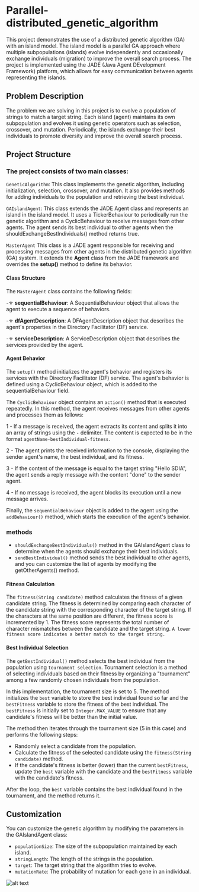 # Parallel-distributed_genetic_algorithm

This project demonstrates the use of a distributed genetic algorithm (GA) with an island model. 
The island model is a parallel GA approach where multiple subpopulations (islands) evolve independently and occasionally exchange individuals (migration) to improve the overall search process. 
The project is implemented using the JADE (Java Agent DEvelopment Framework) platform, which allows for easy communication between agents representing the islands.

## Problem Description

The problem we are solving in this project is to evolve a population of strings to match a target string. Each island (agent) maintains its own subpopulation and evolves it using genetic operators such as selection, crossover, and mutation. Periodically, the islands exchange their best individuals to promote diversity and improve the overall search process.

## Project Structure

### The project consists of two main classes:

`GeneticAlgorithm`: This class implements the genetic algorithm, including initialization, selection, crossover, and mutation. It also provides methods for adding individuals to the population and retrieving the best individual.

`GAIslandAgent`: This class extends the JADE Agent class and represents an island in the island model. It uses a TickerBehaviour to periodically run the genetic algorithm and a CyclicBehaviour to receive messages from other agents. The agent sends its best individual to other agents when the shouldExchangeBestIndividuals() method returns true.

`MasterAgent` This class is a JADE agent responsible for receiving and processing messages from other agents in the distributed genetic algorithm (GA) system. It extends the **Agent** class from the JADE framework and overrides the **setup()** method to define its behavior.

#### Class Structure

The `MasterAgent` class contains the following fields:

-⚜️ **sequentialBehaviour**: A SequentialBehaviour object that allows the agent to execute a sequence of behaviors.

-⚜️ **dfAgentDescription**: A DFAgentDescription object that describes the agent's properties in the Directory Facilitator (DF) service.

-⚜️ **serviceDescription**: A ServiceDescription object that describes the services provided by the agent.

#### Agent Behavior

The `setup()` method initializes the agent's behavior and registers its services with the Directory Facilitator (DF) service. The agent's behavior is defined using a CyclicBehaviour object, which is added to the sequentialBehaviour field.

The `CyclicBehaviour` object contains an `action()` method that is executed repeatedly. In this method, the agent receives messages from other agents and processes them as follows:

1 - If a message is received, the agent extracts its content and splits it into an array of strings using the `-` delimiter. The content is expected to be in the format `agentName-bestIndividual-fitness`.

2 - The agent prints the received information to the console, displaying the sender agent's name, the best individual, and its fitness.

3 - If the content of the message is equal to the target string "Hello SDIA", the agent sends a reply message with the content "done" to the sender agent.

4 - If no message is received, the agent blocks its execution until a new message arrives.

Finally, the `sequentialBehaviour` object is added to the agent using the `addBehaviour()` method, which starts the execution of the agent's behavior.

### methods

- `shouldExchangeBestIndividuals()` method in the GAIslandAgent class to determine when the agents should exchange their best individuals. 
- `sendBestIndividual()` method sends the best individual to other agents, and you can customize the list of agents by modifying the getOtherAgents() method.

#### Fitness Calculation
The `fitness(String candidate)` method calculates the fitness of a given candidate string. The fitness is determined by comparing each character of the candidate string with the corresponding character of the target string. If the characters at the same position are different, the fitness score is incremented by 1. The fitness score represents the total number of character mismatches between the candidate and the target string. `A lower fitness score indicates a better match to the target string.`

#### Best Individual Selection
The `getBestIndividual()` method selects the best individual from the population using `tournament selection`. Tournament selection is a method of selecting individuals based on their fitness by organizing a "tournament" among a few randomly chosen individuals from the population.

In this implementation, the tournament size is set to 5. 
The method initializes the `best` variable to store the best individual found so far and the `bestFitness` variable to store the fitness of the best individual. The `bestFitness` is initially set to `Integer.MAX_VALUE` to ensure that any candidate's fitness will be better than the initial value.

The method then iterates through the tournament size (5 in this case) and performs the following steps:

- Randomly select a candidate from the population.
- Calculate the fitness of the selected candidate using the `fitness(String candidate)` method.
- If the candidate's fitness is better (lower) than the current `bestFitness`, update the `best` variable with the candidate and the `bestFitness` variable with the candidate's fitness.

After the loop, the `best` variable contains the best individual found in the tournament, and the method returns it.

## Customization

You can customize the genetic algorithm by modifying the parameters in the GAIslandAgent class:

- `populationSize`: The size of the subpopulation maintained by each island.
- `stringLength`: The length of the strings in the population.
- `target`: The target string that the algorithm tries to evolve.
- `mutationRate`: The probability of mutation for each gene in an individual.

![alt text]([http://url/to/img.png](https://github.com/abderrahimJK/Parallel-distributed_genetic_algorithm/blob/master/src/main/resources/img.png))
